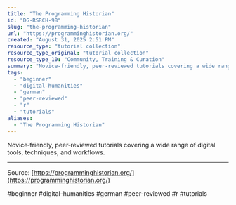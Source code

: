 ```yaml
---
title: "The Programming Historian"
id: "DG-RSRCH-98"
slug: "the-programming-historian"
url: "https://programminghistorian.org/"
created: "August 31, 2025 2:51 PM"
resource_type: "tutorial collection"
resource_type_original: "tutorial collection"
resource_type_10: "Community, Training & Curation"
summary: "Novice‑friendly, peer‑reviewed tutorials covering a wide range of digital tools, techniques, and workflows."
tags:
  - "beginner"
  - "digital-humanities"
  - "german"
  - "peer-reviewed"
  - "r"
  - "tutorials"
aliases:
  - "The Programming Historian"
---
```


Novice‑friendly, peer‑reviewed tutorials covering a wide range of digital tools, techniques, and workflows.

---

Source: [https://programminghistorian.org/](https://programminghistorian.org/)

#beginner #digital-humanities #german #peer-reviewed #r #tutorials
